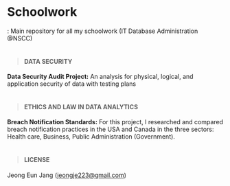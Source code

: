 # Schoolwork
: Main repository for all my schoolwork (IT Database Administration @NSCC)
<br><br>

> #### DATA SECURITY

  **Data Security Audit Project:** An analysis  for physical, logical, and application security of data with testing plans
<br><br>

> #### ETHICS AND LAW IN DATA ANALYTICS

  **Breach Notification Standards:** For this project, I researched and compared breach notification practices in the USA and Canada in the three sectors: Health care, Business, Public Administration (Government).
<br><br>

> #### LICENSE
Jeong Eun Jang (jeongje223@gmail.com)
